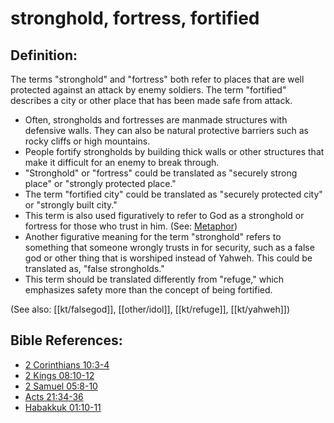 # stronghold, fortress, fortified #

## Definition: ##

The terms "stronghold" and "fortress" both refer to places that are well protected against an attack by enemy soldiers. The term "fortified" describes a city or other place that has been made safe from attack.

* Often, strongholds and fortresses are manmade structures with defensive walls. They can also be natural protective barriers such as rocky cliffs or high mountains.
* People fortify strongholds by building thick walls or other structures that make it difficult for an enemy to break through.
* "Stronghold" or "fortress" could be translated as "securely strong place" or "strongly protected place."
* The term "fortified city" could be translated as "securely protected city" or "strongly built city."
* This term is also used figuratively to refer to God as a stronghold or fortress for those who trust in him. (See: [Metaphor](en/ta-vol1/translate/man/figs-metaphor))
* Another figurative meaning for the term "stronghold" refers to something that someone wrongly trusts in for security, such as a false god or other thing that is worshiped instead of Yahweh. This could be translated as, "false strongholds."
* This term should be translated differently from "refuge," which emphasizes safety more than the concept of being fortified.

(See also: [[kt/falsegod]], [[other/idol]], [[kt/refuge]], [[kt/yahweh]])

## Bible References: ##

* [2 Corinthians 10:3-4](en/tn/2co/help/10/03)
* [2 Kings 08:10-12](en/tn/2ki/help/08/10)
* [2 Samuel 05:8-10](en/tn/2sa/help/05/08)
* [Acts 21:34-36](en/tn/act/help/21/34)
* [Habakkuk 01:10-11](en/tn/hab/help/01/10)